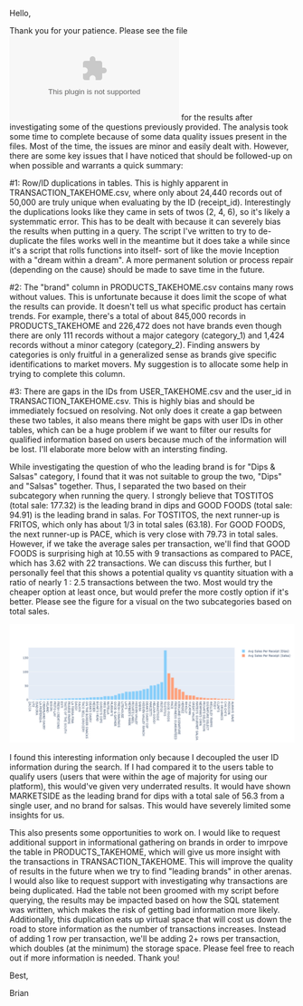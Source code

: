 Hello,

Thank you for your patience. Please see the file ![exercise_results.xlsx](./exercise_results.xlsx) for the results after investigating some of the questions previously provided. The analysis took some time to complete because of some data quality issues present in the files. Most of the time, the issues are minor and easily dealt with. However, there are some key issues that I have noticed that should be followed-up on when possible and warrants a quick summary:

#1: Row/ID duplications in tables. This is highly apparent in TRANSACTION_TAKEHOME.csv, where only about 24,440 records out of 50,000 are truly unique when evaluating by the ID (receipt_id). Interestingly the duplications looks like they came in sets of twos (2, 4, 6), so it's likely a systemmatic error. This has to be dealt with because it can severely bias the results when putting in a query. The script I've written to try to de-duplicate the files works well in the meantime but it does take a while since it's a script that rolls functions into itself- sort of like the movie Inception with a "dream within a dream". A more permanent solution or process repair (depending on the cause) should be made to save time in the future. 

#2: The "brand" column in PRODUCTS_TAKEHOME.csv contains many rows without values. This is unfortunate because it does limit the scope of what the results can provide. It doesn't tell us what specific product has certain trends. For example, there's a total of about 845,000 records in PRODUCTS_TAKEHOME and 226,472 does not have brands even though there are only 111 records without a major category (category_1) and 1,424 records without a minor category (category_2). Finding answers by categories is only fruitful in a generalized sense as brands give specific identifications to market movers. My suggestion is to allocate some help in trying to complete this column.

#3: There are gaps in the IDs from USER_TAKEHOME.csv and the user_id in TRANSACTION_TAKEHOME.csv. This is highly bias and should be immediately focsued on resolving. Not only does it create a gap between these two tables, it also means there might be gaps with user IDs in other tables, which can be a huge problem if we want to filter our results for qualified information based on users because much of the information will be lost. I'll elaborate more below with an intersting finding. 

While investigating the question of who the leading brand is for "Dips & Salsas" category, I found that it was not suitable to group the two, "Dips" and "Salsas" together. Thus, I separated the two based on their subcategory when running the query. I strongly believe that TOSTITOS (total sale: 177.32) is the leading brand in dips and GOOD FOODS (total sale: 94.91) is the leading brand in salas. For TOSTITOS, the next runner-up is FRITOS, which only has about 1/3 in total sales (63.18). For GOOD FOODS, the next runner-up is PACE, which is very close with 79.73 in total sales. However, if we take the average sales per transaction, we'll find that GOOD FOODS is surprising high at 10.55 with 9 transactions as compared to PACE, which has 3.62 with 22 transactions. We can discuss this further, but I personally feel that this shows a potential quality vs quantity situation with a ratio of nearly 1 : 2.5 transactions between the two. Most would try the cheaper option at least once, but would prefer the more costly option if it's better. Please see the figure for a visual on the two subcategories based on total sales. 

![figure](./img_q2_open_ended.png)

I found this interesting information only because I decoupled the user ID information during the search. If I had compared it to the users table to qualify users (users that were within the age of majority for using our platform), this would've given very underrated results. It would have shown MARKETSIDE as the leading brand for dips with a total sale of 56.3 from a single user, and no brand for salsas. This would have severely limited some insights for us.

This also presents some opportunities to work on. I would like to request additional support in informational gathering on brands in order to imrpove the table in PRODUCTS_TAKEHOME, which will give us more insight with the transactions in TRANSACTION_TAKEHOME. This will improve the quality of results in the future when we try to find "leading brands" in other arenas. I would also like to request support with investigating why transactions are being duplicated. Had the table not been groomed with my script before querying, the results may be impacted based on how the SQL statement was written, which makes the risk of getting bad information more likely. Additionally, this duplication eats up virtual space that will cost us down the road to store information as the number of transactions increases. Instead of adding 1 row per transaction, we'll be adding 2+ rows per transaction, which doubles (at the minimum) the storage space. Please feel free to reach out if more information is needed. Thank you!

Best,

Brian